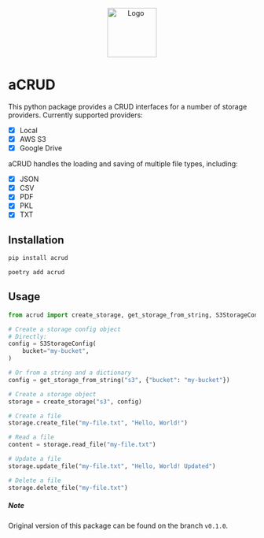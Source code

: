 <p align="center">
  <img src="./resources/logo.png" alt="Logo" width="100"> 
</p>


# aCRUD

This python package provides a CRUD interfaces for a number of storage providers. Currently supported providers:

- [x] Local
- [x] AWS S3
- [x] Google Drive

aCRUD handles the loading and saving of multiple file types, including:

- [x] JSON
- [x] CSV
- [x] PDF
- [x] PKL
- [x] TXT

## Installation

```bash
pip install acrud
```

```bash
poetry add acrud
```

## Usage

```python
from acrud import create_storage, get_storage_from_string, S3StorageConfig

# Create a storage config object
# Directly:
config = S3StorageConfig(
    bucket="my-bucket",
)

# Or from a string and a dictionary
config = get_storage_from_string("s3", {"bucket": "my-bucket"})

# Create a storage object
storage = create_storage("s3", config)

# Create a file
storage.create_file("my-file.txt", "Hello, World!")

# Read a file
content = storage.read_file("my-file.txt")

# Update a file
storage.update_file("my-file.txt", "Hello, World! Updated")

# Delete a file
storage.delete_file("my-file.txt")
```

##### Note

Original version of this package can be found on the branch `v0.1.0`.